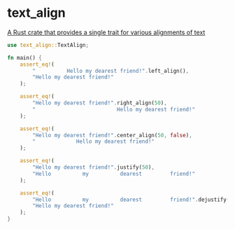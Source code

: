 # text_align

[A Rust crate that provides a single trait for various alignments of text](https://crates.io/crates/text_align)

```rust
use text_align::TextAlign;

fn main() {
    assert_eq!(
        "          Hello my dearest friend!".left_align(),
        "Hello my dearest friend!"
    );

    assert_eq!(
        "Hello my dearest friend!".right_align(50),
        "                          Hello my dearest friend!"
    );

    assert_eq!(
        "Hello my dearest friend!".center_align(50, false),
        "             Hello my dearest friend!"
    );

    assert_eq!(
        "Hello my dearest friend!".justify(50),
        "Hello          my          dearest         friend!"
    );

    assert_eq!(
        "Hello          my          dearest         friend!".dejustify(2),
        "Hello my dearest friend!"
    );
}
```
